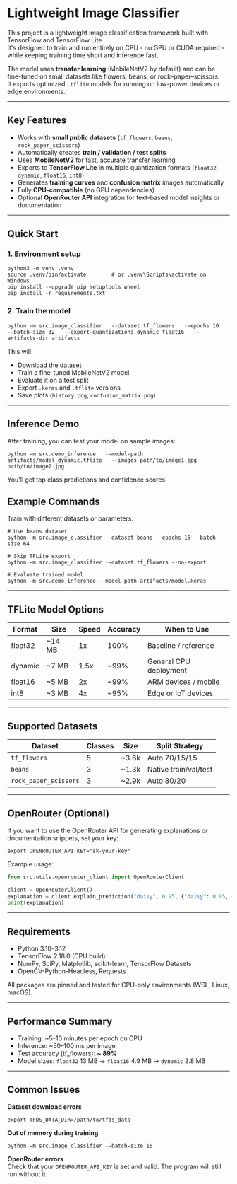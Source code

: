 # Lightweight Image Classifier

This project is a lightweight image classification framework built with TensorFlow and TensorFlow Lite.  
It's designed to train and run entirely on CPU - no GPU or CUDA required - while keeping training time short and inference fast.  

The model uses **transfer learning** (MobileNetV2 by default) and can be fine-tuned on small datasets like flowers, beans, or rock–paper–scissors.  
It exports optimized `.tflite` models for running on low-power devices or edge environments.

---

## Key Features

- Works with **small public datasets** (`tf_flowers`, `beans`, `rock_paper_scissors`)
- Automatically creates **train / validation / test splits**
- Uses **MobileNetV2** for fast, accurate transfer learning
- Exports to **TensorFlow Lite** in multiple quantization formats (`float32`, `dynamic`, `float16`, `int8`)
- Generates **training curves** and **confusion matrix** images automatically
- Fully **CPU-compatible** (no GPU dependencies)
- Optional **OpenRouter API** integration for text-based model insights or documentation

---

## Quick Start

### 1. Environment setup

```
python3 -m venv .venv
source .venv/bin/activate        # or .venv\Scripts\activate on Windows
pip install --upgrade pip setuptools wheel
pip install -r requirements.txt
```

### 2. Train the model

```
python -m src.image_classifier   --dataset tf_flowers   --epochs 10   --batch-size 32   --export-quantizations dynamic float16   --artifacts-dir artifacts
```

This will:
- Download the dataset
- Train a fine-tuned MobileNetV2 model
- Evaluate it on a test split
- Export `.keras` and `.tflite` versions
- Save plots (`history.png`, `confusion_matrix.png`)

---

## Inference Demo

After training, you can test your model on sample images:

```
python -m src.demo_inference   --model-path artifacts/model_dynamic.tflite   --images path/to/image1.jpg path/to/image2.jpg
```

You'll get top class predictions and confidence scores.


## Example Commands

Train with different datasets or parameters:

```
# Use beans dataset
python -m src.image_classifier --dataset beans --epochs 15 --batch-size 64

# Skip TFLite export
python -m src.image_classifier --dataset tf_flowers --no-export

# Evaluate trained model
python -m src.demo_inference --model-path artifacts/model.keras
```

---

## TFLite Model Options

| Format | Size | Speed | Accuracy | When to Use |
|--------|------|-------|-----------|--------------|
| float32 | ~14 MB | 1x | 100% | Baseline / reference |
| dynamic | ~7 MB | 1.5x | ~99% | General CPU deployment |
| float16 | ~5 MB | 2x | ~99% | ARM devices / mobile |
| int8 | ~3 MB | 4x | ~95% | Edge or IoT devices |

---

## Supported Datasets

| Dataset | Classes | Size | Split Strategy |
|----------|----------|-------|----------------|
| `tf_flowers` | 5 | ~3.6k | Auto 70/15/15 |
| `beans` | 3 | ~1.3k | Native train/val/test |
| `rock_paper_scissors` | 3 | ~2.9k | Auto 80/20 |

---

## OpenRouter (Optional)

If you want to use the OpenRouter API for generating explanations or documentation snippets, set your key:

```
export OPENROUTER_API_KEY="sk-your-key"
```

Example usage:

```python
from src.utils.openrouter_client import OpenRouterClient

client = OpenRouterClient()
explanation = client.explain_prediction("daisy", 0.95, {"daisy": 0.95, "rose": 0.04})
print(explanation)
```

---

## Requirements

- Python 3.10–3.12  
- TensorFlow 2.18.0 (CPU build)  
- NumPy, SciPy, Matplotlib, scikit-learn, TensorFlow Datasets  
- OpenCV-Python-Headless, Requests  

All packages are pinned and tested for CPU-only environments (WSL, Linux, macOS).

---

## Performance Summary

- Training: ~5–10 minutes per epoch on CPU  
- Inference: ~50–100 ms per image  
- Test accuracy (tf_flowers): **~ 89%**  
- Model sizes: `float32` 13 MB → `float16` 4.9 MB → `dynamic` 2.8 MB  

---

## Common Issues

**Dataset download errors**
```
export TFDS_DATA_DIR=/path/to/tfds_data
```

**Out of memory during training**
```
python -m src.image_classifier --batch-size 16
```

**OpenRouter errors**  
Check that your `OPENROUTER_API_KEY` is set and valid. The program will still run without it.
